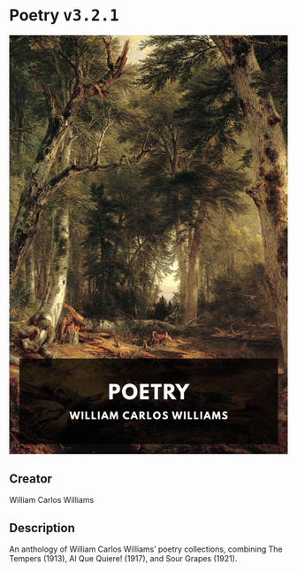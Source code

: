 
# Poetry <kbd>v3.2.1</kbd>

<center>
  <img src="./cover-1024.jpg"/>
</center>

## Creator
William Carlos Williams

## Description
An anthology of William Carlos Williams’ poetry collections, combining The Tempers (1913), Al Que Quiere! (1917), and Sour Grapes (1921).
